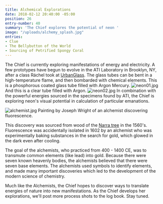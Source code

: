 ```yaml
---
title: Alchemical Explorations
date: 2018-02-12 20:40:00 -05:00
position: 26
entry-number: 40
summary: 'The Chief explores the potential of neon '
image: "/uploads/alchemy_splash.jpg"
entries:
- Clue
- The Bellybutton of the World
- Sourcing of Petrified Spongy Coral
---
```


The Chief is currently exploring manifestations of energy and electricity. A few prototypes have begun to evolve in the ATI Laboratory in Brooklyn, NY, after a class Ráchel took at [UrbanGlass](https://urbanglass.org/).
The glass tubes can be bent in a high-temperature flame, and then bombarded with chemical elements. This is a phosphorous coated glass tube filled with Argon Mercury.
![neon01.jpg](/uploads/neon01.jpg)
And this is a clear tube filled with Argon.
![neon02.jpg](/uploads/neon02.jpg)
In combination with the powerful energies sourced in the specimens found by ATI, the Chief is exploring neon's visual potential in calculation of particular emanations.

![alchemist.jpg](/uploads/alchemist.jpg)
Painting by Joseph Wright of an alchemist discovering fluorescence.

This discovery was sourced from wood of the [Narra tree](https://en.wikipedia.org/wiki/Pterocarpus_indicus) in the 1560's. Fluorescence was accidentally isolated in 1602 by an alchemist who was experimentally baking substances in the search for gold, which glowed in the dark even after cooling.

The goal of the alchemists, who practiced from 400 - 1400 CE, was to transmute common elements (like lead) into gold. Because there were seven known heavenly bodies, the alchemists believed that there were seven base elements. The alchemists used symbols to identify elements, and made many important discoveries which led to the development of the modern science of chemistry.

Much like the Alchemists, the Chief hopes to discover ways to translate energies of nature into new manifestations. As the Chief develops her explorations, we'll post more process shots to the log book. Stay tuned.